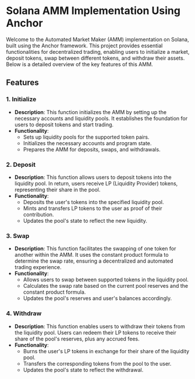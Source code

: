 # Solana AMM Implementation Using Anchor

Welcome to the Automated Market Maker (AMM) implementation on Solana, built using the Anchor framework. This project provides essential functionalities for decentralized trading, enabling users to initialize a market, deposit tokens, swap between different tokens, and withdraw their assets. Below is a detailed overview of the key features of this AMM.

## Features

### 1. Initialize
- **Description**: This function initializes the AMM by setting up the necessary accounts and liquidity pools. It establishes the foundation for users to deposit tokens and start trading.
- **Functionality**:
    - Sets up liquidity pools for the supported token pairs.
    - Initializes the necessary accounts and program state.
    - Prepares the AMM for deposits, swaps, and withdrawals.

### 2. Deposit
- **Description**: This function allows users to deposit tokens into the liquidity pool. In return, users receive LP (Liquidity Provider) tokens, representing their share in the pool.
- **Functionality**:
    - Deposits the user's tokens into the specified liquidity pool.
    - Mints and transfers LP tokens to the user as proof of their contribution.
    - Updates the pool's state to reflect the new liquidity.

### 3. Swap
- **Description**: This function facilitates the swapping of one token for another within the AMM. It uses the constant product formula to determine the swap rate, ensuring a decentralized and automated trading experience.
- **Functionality**:
    - Allows users to swap between supported tokens in the liquidity pool.
    - Calculates the swap rate based on the current pool reserves and the constant product formula.
    - Updates the pool's reserves and user's balances accordingly.

### 4. Withdraw
- **Description**: This function enables users to withdraw their tokens from the liquidity pool. Users can redeem their LP tokens to receive their share of the pool's reserves, plus any accrued fees.
- **Functionality**:
    - Burns the user's LP tokens in exchange for their share of the liquidity pool.
    - Transfers the corresponding tokens from the pool to the user.
    - Updates the pool's state to reflect the withdrawal.